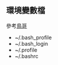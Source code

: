 ## 環境變數檔 
參考[鳥哥](http://linux.vbird.org/linux_basic/0320bash.php#settings_bashrc_shell)
* ~/.bash_profile
* ~/.bash_login
* ~/.profile
* ~/.bashrc

